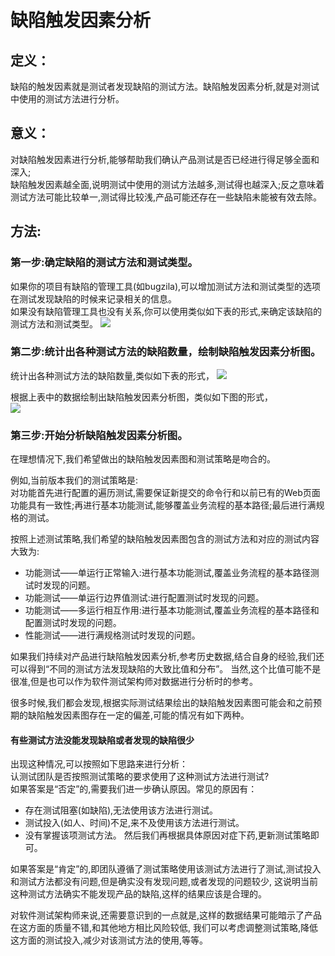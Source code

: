 #  缺陷触发因素分析

## 定义：
缺陷的触发因素就是测试者发现缺陷的测试方法。缺陷触发因素分析,就是对测试中使用的测试方法进行分析。

## 意义：
对缺陷触发因素进行分析,能够帮助我们确认产品测试是否已经进行得足够全面和深入;   
缺陷触发因素越全面,说明测试中使用的测试方法越多,测试得也越深入;反之意味着测试方法可能比较单一,测试得比较浅,产品可能还存在一些缺陷未能被有效去除。

## 方法:
### 第一步:确定缺陷的测试方法和测试类型。
如果你的项目有缺陷的管理工具(如bugzila),可以增加测试方法和测试类型的选项在测试发现缺陷的时候来记录相关的信息。      
如果没有缺陷管理工具也没有关系,你可以使用类似如下表的形式,来确定该缺陷的测试方法和测试类型。
![](https://shen89s.github.io/resFiles/确定缺陷测试方法和测试类型.jpg)

### 第二步:统计出各种测试方法的缺陷数量，绘制缺陷触发因素分析图。
统计出各种测试方法的缺陷数量,类似如下表的形式，
![](https://shen89s.github.io/resFiles/测试方法数量.jpg)

根据上表中的数据绘制出缺陷触发因素分析图，类似如下图的形式，   
![](https://shen89s.github.io/resFiles/缺陷触发因素分析图.jpg)

### 第三步:开始分析缺陷触发因素分析图。

在理想情况下,我们希望做出的缺陷触发因素图和测试策略是吻合的。    

例如,当前版本我们的测试策略是:   
对功能首先进行配置的遍历测试,需要保证新提交的命令行和以前已有的Web页面功能具有一致性;再进行基本功能测试,能够覆盖业务流程的基本路径;最后进行满规格的测试。   

按照上述测试策略,我们希望的缺陷触发因素图包含的测试方法和对应的测试内容大致为:   
- 功能测试——单运行正常输入:进行基本功能测试,覆盖业务流程的基本路径测试时发现的问题。
- 功能测试——单运行边界值测试:进行配置测试时发现的问题。
- 功能测试——多运行相互作用:进行基本功能测试,覆盖业务流程的基本路径和配置测试时发现的问题。
- 性能测试——进行满规格测试时发现的问题。

如果我们持续对产品进行缺陷触发因素分析,参考历史数据,结合自身的经验,我们还可以得到“不同的测试方法发现缺陷的大致比值和分布”。
当然,这个比值可能不是很准,但是也可以作为软件测试架构师对数据进行分析时的参考。

很多时候,我们都会发现,根据实际测试结果绘出的缺陷触发因素图可能会和之前预期的缺陷触发因素图存在一定的偏差,可能的情况有如下两种。

#### 有些测试方法没能发现缺陷或者发现的缺陷很少
出现这种情况,可以按照如下思路来进行分析：   
认测试团队是否按照测试策略的要求使用了这种测试方法进行测试?   
如果答案是“否定”的,需要我们进一步确认原因。常见的原因有：    
- 存在测试阻塞(如缺陷),无法使用该方法进行测试。
- 测试投入(如人、时间)不足,来不及使用该方法进行测试。
- 没有掌握该项测试方法。
然后我们再根据具体原因对症下药,更新测试策略即可。

如果答案是“肯定”的,即团队遵循了测试策略使用该测试方法进行了测试,测试投入和测试方法都没有问题,但是确实没有发现问题,或者发现的问题较少,
这说明当前这种测试方法确实不能发现产品的缺陷,这样的结果应该是合理的。

对软件测试架构师来说,还需要意识到的一点就是,这样的数据结果可能暗示了产品在这方面的质量不错,和其他地方相比风险较低,
我们可以考虑调整测试策略,降低这方面的测试投入,减少对该测试方法的使用,等等。

